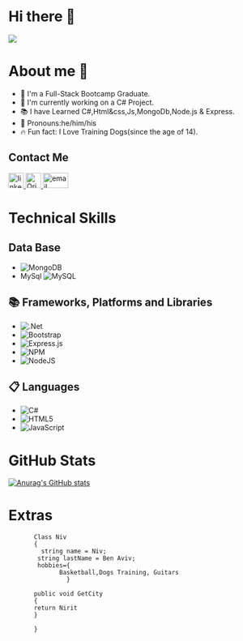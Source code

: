 # Hi there 👋
![](https://komarev.com/ghpvc/?username=your-github-username&label=Nice+To+Meet+You!+You+Are+Visitor+num)


# About me 🙋
 * 🎒 I'm a Full-Stack Bootcamp Graduate.
 * 💚 I'm currently working on a C# Project.
 * 📚 I have Learned C#,Html&css,Js,MongoDb,Node.js & Express.
 * 🎀 Pronouns:he/him/his
 * 🔥 Fun fact: I Love Training Dogs(since the age of 14).

 ## Contact Me
<a href="https://www.linkedin.com/in/niv-ben-aviv-b37b871b4/">
 <img alt="linkedin" src="https://github.com/yushi1007/yushi1007/blob/main/images/linkedin.png?raw=true"
width=30" >
 </a>
         
 <a href="https://www.instagram.com/niv.benaviv/">
<img alt="Qries" src="https://github.com/yushi1007/yushi1007/blob/main/images/instagram.png?raw=true"
 width=30">
  </a>
  
   <a href="https://mail.google.com/mail/u/0/?tab=wm#inbox">
<img alt="email" src="https://www.howtogeek.com/wp-content/uploads/2019/03/gmail-1.png?width=1198&trim=1,1&bg-color=000&pad=1,1"
 width=50" height=30>
  </a>
        

# Technical Skills

## Data Base
* ![MongoDB](https://img.shields.io/badge/MongoDB-%234ea94b.svg?style=for-the-badge&logo=mongodb&logoColor=white)
* MySql ![MySQL](https://img.shields.io/badge/mysql-%2300f.svg?style=for-the-badge&logo=mysql&logoColor=white)

## 📚 Frameworks, Platforms and Libraries
* ![.Net](https://img.shields.io/badge/.NET-5C2D91?style=for-the-badge&logo=.net&logoColor=white)
* ![Bootstrap](https://img.shields.io/badge/bootstrap-%23563D7C.svg?style=for-the-badge&logo=bootstrap&logoColor=white)
* ![Express.js](https://img.shields.io/badge/express.js-%23404d59.svg?style=for-the-badge&logo=express&logoColor=%2361DAFB)
* ![NPM](https://img.shields.io/badge/NPM-%23000000.svg?style=for-the-badge&logo=npm&logoColor=white)
* ![NodeJS](https://img.shields.io/badge/node.js-6DA55F?style=for-the-badge&logo=node.js&logoColor=white)

## 📋 Languages
* ![C#](https://img.shields.io/badge/c%23-%23239120.svg?style=for-the-badge&logo=c-sharp&logoColor=white)
* ![HTML5](https://img.shields.io/badge/html5-%23E34F26.svg?style=for-the-badge&logo=html5&logoColor=white)
* ![JavaScript](https://img.shields.io/badge/javascript-%23323330.svg?style=for-the-badge&logo=javascript&logoColor=%23F7DF1E)




# GitHub Stats
[![Anurag's GitHub stats](https://github-readme-stats.vercel.app/api?username=Nivben22)](https://github.com/anuraghazra/github-readme-stats)


# Extras 
          
   ```
          Class Niv
          {
            string name = Niv;
           string lastName = Ben Aviv;
           hobbies={
                 Basketball,Dogs Training, Guitars
                   }
                  
          public void GetCity
          {
          return Nirit
          }
             
          }
   ```

